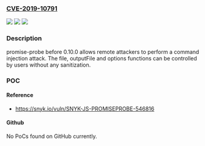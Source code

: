 ### [CVE-2019-10791](https://cve.mitre.org/cgi-bin/cvename.cgi?name=CVE-2019-10791)
![](https://img.shields.io/static/v1?label=Product&message=promise-probe&color=blue)
![](https://img.shields.io/static/v1?label=Version&message=n%2Fa&color=blue)
![](https://img.shields.io/static/v1?label=Vulnerability&message=Arbitrary%20Code%20Execution&color=brighgreen)

### Description

promise-probe before 0.10.0 allows remote attackers to perform a command injection attack. The file, outputFile and options functions can be controlled by users without any sanitization.

### POC

#### Reference
- https://snyk.io/vuln/SNYK-JS-PROMISEPROBE-546816

#### Github
No PoCs found on GitHub currently.

